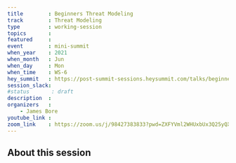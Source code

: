 ```yaml
---
title        : Beginners Threat Modeling
track        : Threat Modeling
type         : working-session
topics       :
featured     :
event        : mini-summit
when_year    : 2021
when_month   : Jun
when_day     : Mon
when_time    : WS-6
hey_summit   : https://post-summit-sessions.heysummit.com/talks/beginners-threat-modeling/
session_slack:
#status       : draft
description  :
organizers   :
    - James Bore
youtube_link :
zoom_link    : https://zoom.us/j/98427383833?pwd=ZXFYVml2WHUxbUx3Q25yQXRIR1RRdz09
---
```


## About this session
